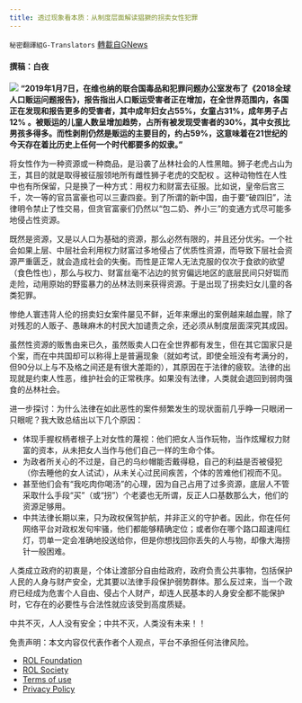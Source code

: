 ```yaml
---
title: 透过现象看本质：从制度层面解读猖獗的拐卖女性犯罪
---
```

`秘密翻譯組G-Translators` [轉載自GNews](https://gnews.org/zh-hans/1971740/)

#### 撰稿：白夜
![](https://assets.gnews.org/wp-content/uploads/2022/02/16442610451.png)
**“2019年1月7日，在维也纳的联合国毒品和犯罪问题办公室发布了《2018全球人口贩运问题报告》，报告指出人口贩运受害者正在增加，在全世界范围内，各国正在发现和报告更多的受害者，其中成年妇女占55%，女童占31%，成年男子占12% 。被贩运的儿童人数呈增加趋势，占所有被发现受害者的30%，其中女孩比男孩多得多。而性剥削仍然是贩运的主要目的，约占59%，这意味着在21世纪的今天存在着比历史上任何一个时代都要多的奴隶。”**

将女性作为一种资源或一种商品，是沿袭了丛林社会的人性黑暗。狮子老虎占山为王，其目的就是取得被征服领地所有雌性狮子老虎的交配权 。这种动物性在人性中也有所保留，只是换了一种方式：用权力和财富去征服。比如说，皇帝后宫三千，次一等的官员富豪也可以三妻四妾。到了所谓的新中国，由于要“破四旧”，法律明令禁止了性交易，但贪官富豪们仍然以“包二奶、养小三”的变通方式尽可能多地侵占性资源。

既然是资源，又是以人口为基础的资源，那么必然有限的，并且还分优劣。一个社会如果上层、中层社会利用权力财富过多地侵占了优质性资源，而导致下层社会资源严重匮乏，就会造成社会的失衡。而性是正常人无法克服的仅次于食欲的欲望（食色性也），那么与权力、财富丝毫不沾边的贫穷偏远地区的底层民间只好铤而走险，动用原始的野蛮暴力的丛林法则来获得资源。于是出现了拐卖妇女儿童的各类犯罪。

惨绝人寰违背人伦的拐卖妇女案件屡见不鲜，近年来爆出的案例越来越血腥，除了对残忍的人贩子、愚昧麻木的村民大加谴责之余，还必须从制度层面深究其成因。

虽然性资源的贩售由来已久，虽然贩卖人口在全世界都有发生，但在其它国家只是个案，而在中共国却可以称得上是普遍现象（就如考试，即使全班没有考满分的，但90分以上与不及格之间还是有很大差距的），其原因在于法律的疲软。法律的出现就是约束人性恶，维护社会的正常秩序。如果没有法律，人类就会退回到弱肉强食的丛林社会。

进一步探讨：为什么法律在如此恶性的案件频繁发生的现状面前几乎睁一只眼闭一只眼呢？我大致总结出以下几个原因：

- 体现手握权柄者根子上对女性的蔑视：他们把女人当作玩物，当作炫耀权力财富的资本，从未把女人当作与他们自己一样的生命个体。
- 为政者所关心的不过是，自己的乌纱帽能否戴得稳，自己的利益是否被侵犯（你去睡他的女人试试），从未关心过民间疾苦，个体的苦难他们视而不见。
- 甚至他们会有“我吃肉你喝汤”的心理，因为自己占用了过多资源，底层人不管采取什么手段“买”（或“拐”）个老婆也无所谓，反正人口基数那么大，他们的资源足够用。
- 中共法律长期以来，只为政权保驾护航，并非正义的守护者。因此，你在任何网络平台对政权发句牢骚，他们都能够精确定位；或者你在哪个路口超速闯红灯，罚单一定会准确地投送给你，但是你想找回你丢失的人与物，却像大海捞针一般困难。


人类成立政府的初衷是，个体让渡部分自由给政府，政府负责公共事物，包括保护人民的人身与财产安全，尤其要以法律手段保护弱势群体。那么反过来，当一个政府已经成为危害个人自由、侵占个人财产，却连人民基本的人身安全都不能保护时，它存在的必要性与合法性就应该受到高度质疑。

中共不灭，人人没有安全；中共不灭，人类没有未来！！

 

免责声明：本文内容仅代表作者个人观点，平台不承担任何法律风险。

- [ROL Foundation](https://rolfoundation.org/)
- [ROL Society](https://rolsociety.org/)
- [Terms of use](https://gnews.org/terms-of-use-3/)
- [Privacy Policy](https://gnews.org/privacy-policy/)
